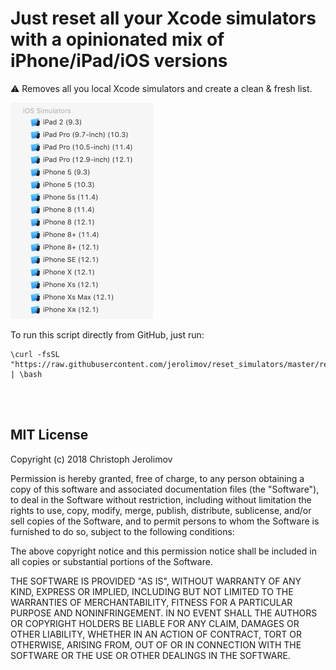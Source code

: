 # Just reset all your Xcode simulators with a opinionated mix of iPhone/iPad/iOS versions

⚠️ Removes all you local Xcode simulators and create a clean & fresh list.

<img src="https://github.com/jerolimov/reset_simulators/blob/master/screenshot.png" width="228" height="346" />

To run this script directly from GitHub, just run:

```
\curl -fsSL "https://raw.githubusercontent.com/jerolimov/reset_simulators/master/reset_simulators.sh" | \bash
```

<br/><br/>

## MIT License

Copyright (c) 2018 Christoph Jerolimov

Permission is hereby granted, free of charge, to any person obtaining a copy
of this software and associated documentation files (the "Software"), to deal
in the Software without restriction, including without limitation the rights
to use, copy, modify, merge, publish, distribute, sublicense, and/or sell
copies of the Software, and to permit persons to whom the Software is
furnished to do so, subject to the following conditions:

The above copyright notice and this permission notice shall be included in all
copies or substantial portions of the Software.

THE SOFTWARE IS PROVIDED "AS IS", WITHOUT WARRANTY OF ANY KIND, EXPRESS OR
IMPLIED, INCLUDING BUT NOT LIMITED TO THE WARRANTIES OF MERCHANTABILITY,
FITNESS FOR A PARTICULAR PURPOSE AND NONINFRINGEMENT. IN NO EVENT SHALL THE
AUTHORS OR COPYRIGHT HOLDERS BE LIABLE FOR ANY CLAIM, DAMAGES OR OTHER
LIABILITY, WHETHER IN AN ACTION OF CONTRACT, TORT OR OTHERWISE, ARISING FROM,
OUT OF OR IN CONNECTION WITH THE SOFTWARE OR THE USE OR OTHER DEALINGS IN THE
SOFTWARE.
